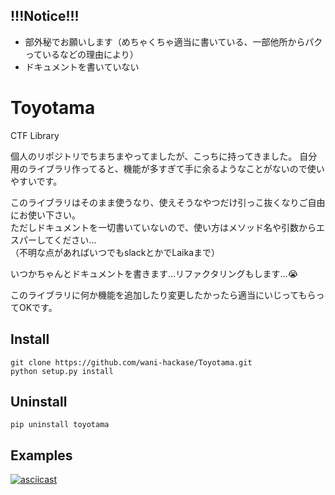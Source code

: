 ## !!!Notice!!!
* 部外秘でお願いします（めちゃくちゃ適当に書いている、一部他所からパクっているなどの理由により）
* ドキュメントを書いていない

# Toyotama
CTF Library  

個人のリポジトリでちまちまやってましたが、こっちに持ってきました。
自分用のライブラリ作ってると、機能が多すぎて手に余るようなことがないので使いやすいです。

このライブラリはそのまま使うなり、使えそうなやつだけ引っこ抜くなりご自由にお使い下さい。  
ただしドキュメントを一切書いていないので、使い方はメソッド名や引数からエスパーしてください…  
（不明な点があればいつでもslackとかでLaikaまで）

いつかちゃんとドキュメントを書きます…リファクタリングもします…😭

このライブラリに何か機能を追加したり変更したかったら適当にいじってもらってOKです。



## Install 
`git clone https://github.com/wani-hackase/Toyotama.git`  
`python setup.py install`  

## Uninstall
`pip uninstall toyotama`  


## Examples
[![asciicast](https://asciinema.org/a/uNEjp2IiGu0JKJxJlyYnWabRm.svg)](https://asciinema.org/a/uNEjp2IiGu0JKJxJlyYnWabRm)








